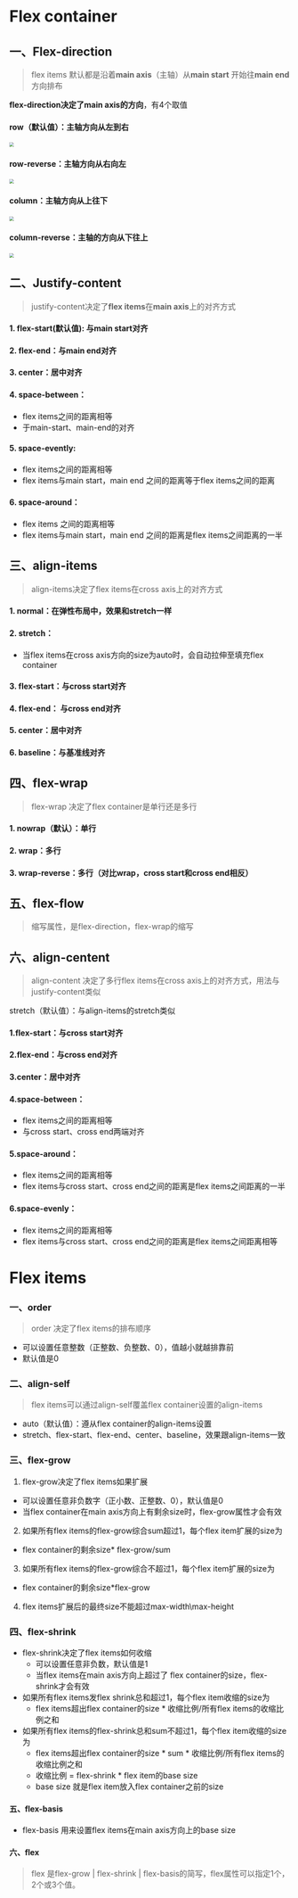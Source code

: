 # Flex container

## 一、Flex-direction

> flex items 默认都是沿着**main axis**（主轴）从**main start** 开始往**main end** 方向排布

**flex-direction决定了main axis的方向**，有4个取值

#### row（默认值）：主轴方向从左到右

<img src="/row.png" style="zoom:50%;" />

#### row-reverse：主轴方向从右向左

<img src="/row-reverse.png" style="zoom: 50%;" />

#### column：主轴方向从上往下



<img src="/column.png" style="zoom:50%;" />

#### column-reverse：主轴的方向从下往上

<img src="/column-reverse.png" style="zoom:50%;" />

## 二、Justify-content

> justify-content决定了**flex items**在**main axis**上的对齐方式

#### 1. flex-start(默认值): 与main start对齐

#### 2. flex-end：与main end对齐

#### 3. center：居中对齐

#### 4. space-between：

* flex items之间的距离相等
* 于main-start、main-end的对齐

#### 5. space-evently:

* flex items之间的距离相等
* flex items与main start，main end 之间的距离等于flex items之间的距离

#### 6. space-around：

* flex items 之间的距离相等
* flex items与main start，main end 之间的距离是flex items之间距离的一半



## 三、align-items

> align-items决定了flex items在cross axis上的对齐方式

#### 1. normal：在弹性布局中，效果和stretch一样

#### 2. stretch：

* 当flex items在cross axis方向的size为auto时，会自动拉伸至填充flex container

#### 3. flex-start：与cross start对齐

#### 4. flex-end： 与cross end对齐

#### 5. center：居中对齐

#### 6. baseline：与基准线对齐



## 四、flex-wrap

> flex-wrap 决定了flex container是单行还是多行

#### 1. nowrap（默认）：单行

#### 2. wrap：多行

#### 3. wrap-reverse：多行（对比wrap，cross start和cross end相反）



## 五、flex-flow

> 缩写属性，是flex-direction，flex-wrap的缩写



## 六、align-centent

> align-content 决定了多行flex items在cross axis上的对齐方式，用法与justify-content类似

stretch（默认值）：与align-items的stretch类似

#### 1.flex-start：与cross start对齐

#### 2.flex-end：与cross end对齐

#### 3.center：居中对齐

#### 4.space-between：

* flex items之间的距离相等
* 与cross start、cross end两端对齐

#### 5.space-around：

* flex items之间的距离相等
* flex items与cross start、cross end之间的距离是flex items之间距离的一半

#### 6.space-evenly：

* flex items之间的距离相等
* flex items与cross start、cross end之间的距离是flex items之间距离相等



# Flex items

### 一、order

> order 决定了flex items的排布顺序

* 可以设置任意整数（正整数、负整数、0），值越小就越排靠前
* 默认值是0

### 二、align-self

> flex items可以通过align-self覆盖flex container设置的align-items

* auto（默认值）：遵从flex container的align-items设置
* stretch、flex-start、flex-end、center、baseline，效果跟align-items一致

### 三、flex-grow

1. flex-grow决定了flex items如果扩展

* 可以设置任意非负数字（正小数、正整数、0），默认值是0
* 当flex container在main axis方向上有剩余size时，flex-grow属性才会有效

2. 如果所有flex items的flex-grow综合sum超过1，每个flex item扩展的size为

* flex container的剩余size* flex-grow/sum

3. 如果所有flex items的flex-grow综合不超过1，每个flex item扩展的size为

* flex container的剩余size*flex-grow

4. flex items扩展后的最终size不能超过max-width\max-height

### 四、flex-shrink

* flex-shrink决定了flex items如何收缩
  * 可以设置任意非负数，默认值是1
  * 当flex items在main axis方向上超过了 flex container的size，flex-shrink才会有效
* 如果所有flex items发flex shrink总和超过1，每个flex item收缩的size为
  * flex items超出flex container的size * 收缩比例/所有flex  items的收缩比例之和
* 如果所有flex items的flex-shrink总和sum不超过1，每个flex item收缩的size为
  * flex items超出flex container的size * sum * 收缩比例/所有flex items的收缩比例之和
  * 收缩比例 = flex-shrink * flex item的base size
  * base size 就是flex item放入flex container之前的size

#### 五、flex-basis

* flex-basis 用来设置flex items在main axis方向上的base size

#### 六、flex

> flex 是flex-grow | flex-shrink | flex-basis的简写，flex属性可以指定1个，2个或3个值。